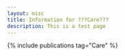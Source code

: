 ```yaml
---
layout: misc
title: Information for ???Care???
description: This is a test page
---
```


{% include publications tag="Care" %}